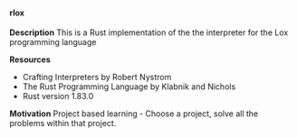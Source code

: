 #### rlox

**Description** 
This is a Rust implementation of the the interpreter for the Lox programming language

**Resources** 
- Crafting Interpreters by Robert Nystrom
- The Rust Programming Language by Klabnik and Nichols
- Rust version 1.83.0

**Motivation**
Project based learning - Choose a project, solve all the problems within that project.
